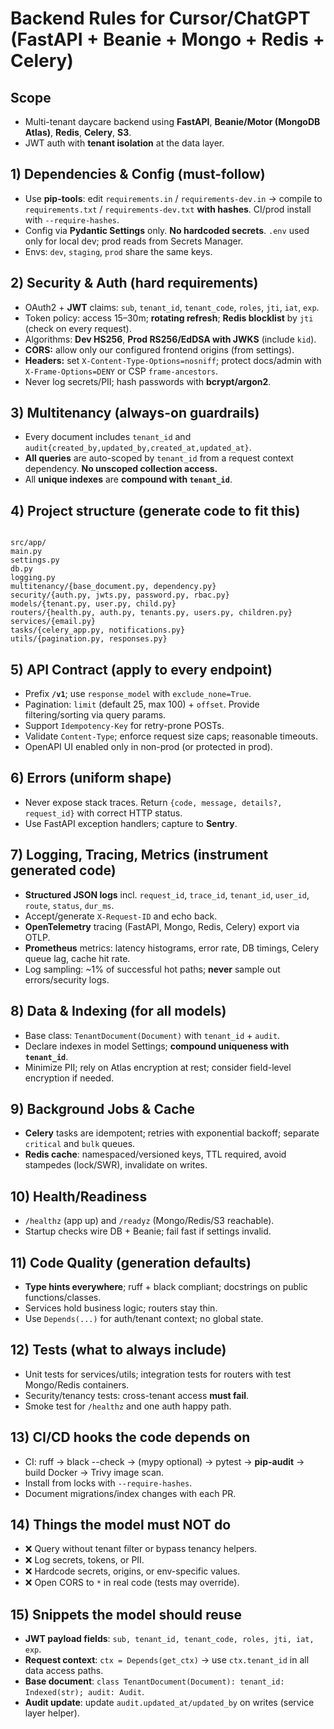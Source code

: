 # Backend Rules for Cursor/ChatGPT (FastAPI + Beanie + Mongo + Redis + Celery)
## Scope
- Multi-tenant daycare backend using **FastAPI**, **Beanie/Motor (MongoDB Atlas)**, **Redis**, **Celery**, **S3**.
- JWT auth with **tenant isolation** at the data layer.

## 1) Dependencies & Config (must-follow)
- Use **pip-tools**: edit `requirements.in` / `requirements-dev.in` → compile to `requirements.txt` / `requirements-dev.txt` **with hashes**. CI/prod install with `--require-hashes`.
- Config via **Pydantic Settings** only. **No hardcoded secrets**. `.env` used only for local dev; prod reads from Secrets Manager.
- Envs: `dev`, `staging`, `prod` share the same keys.

## 2) Security & Auth (hard requirements)
- OAuth2 + **JWT** claims: `sub`, `tenant_id`, `tenant_code`, `roles`, `jti`, `iat`, `exp`.
- Token policy: access 15–30m; **rotating refresh**; **Redis blocklist** by `jti` (check on every request).
- Algorithms: **Dev HS256**, **Prod RS256/EdDSA with JWKS** (include `kid`).
- **CORS:** allow only our configured frontend origins (from settings).
- **Headers:** set `X-Content-Type-Options=nosniff`; protect docs/admin with `X-Frame-Options=DENY` or CSP `frame-ancestors`.
- Never log secrets/PII; hash passwords with **bcrypt/argon2**.

## 3) Multitenancy (always-on guardrails)
- Every document includes `tenant_id` and `audit{created_by,updated_by,created_at,updated_at}`.
- **All queries** are auto-scoped by `tenant_id` from a request context dependency. **No unscoped collection access.**
- All **unique indexes** are **compound with `tenant_id`**.

## 4) Project structure (generate code to fit this)
```

src/app/
main.py
settings.py
db.py
logging.py
multitenancy/{base_document.py, dependency.py}
security/{auth.py, jwts.py, password.py, rbac.py}
models/{tenant.py, user.py, child.py}
routers/{health.py, auth.py, tenants.py, users.py, children.py}
services/{email.py}
tasks/{celery_app.py, notifications.py}
utils/{pagination.py, responses.py}

```

## 5) API Contract (apply to every endpoint)
- Prefix **`/v1`**; use `response_model` with `exclude_none=True`.
- Pagination: `limit` (default 25, max 100) + `offset`. Provide filtering/sorting via query params.
- Support `Idempotency-Key` for retry-prone POSTs.
- Validate `Content-Type`; enforce request size caps; reasonable timeouts.
- OpenAPI UI enabled only in non-prod (or protected in prod).

## 6) Errors (uniform shape)
- Never expose stack traces. Return `{code, message, details?, request_id}` with correct HTTP status.
- Use FastAPI exception handlers; capture to **Sentry**.

## 7) Logging, Tracing, Metrics (instrument generated code)
- **Structured JSON logs** incl. `request_id`, `trace_id`, `tenant_id`, `user_id`, `route`, `status`, `dur_ms`.
- Accept/generate `X-Request-ID` and echo back.
- **OpenTelemetry** tracing (FastAPI, Mongo, Redis, Celery) export via OTLP.
- **Prometheus** metrics: latency histograms, error rate, DB timings, Celery queue lag, cache hit rate.
- Log sampling: ~1% of successful hot paths; **never** sample out errors/security logs.

## 8) Data & Indexing (for all models)
- Base class: `TenantDocument(Document)` with `tenant_id` + `audit`.
- Declare indexes in model Settings; **compound uniqueness with `tenant_id`**.
- Minimize PII; rely on Atlas encryption at rest; consider field-level encryption if needed.

## 9) Background Jobs & Cache
- **Celery** tasks are idempotent; retries with exponential backoff; separate `critical` and `bulk` queues.
- **Redis cache**: namespaced/versioned keys, TTL required, avoid stampedes (lock/SWR), invalidate on writes.

## 10) Health/Readiness
- `/healthz` (app up) and `/readyz` (Mongo/Redis/S3 reachable).
- Startup checks wire DB + Beanie; fail fast if settings invalid.

## 11) Code Quality (generation defaults)
- **Type hints everywhere**; ruff + black compliant; docstrings on public functions/classes.
- Services hold business logic; routers stay thin.
- Use `Depends(...)` for auth/tenant context; no global state.

## 12) Tests (what to always include)
- Unit tests for services/utils; integration tests for routers with test Mongo/Redis containers.
- Security/tenancy tests: cross-tenant access **must fail**.
- Smoke test for `/healthz` and one auth happy path.

## 13) CI/CD hooks the code depends on
- CI: ruff → black --check → (mypy optional) → pytest → **pip-audit** → build Docker → Trivy image scan.
- Install from locks with `--require-hashes`.
- Document migrations/index changes with each PR.

## 14) Things the model must NOT do
- ❌ Query without tenant filter or bypass tenancy helpers.
- ❌ Log secrets, tokens, or PII.
- ❌ Hardcode secrets, origins, or env-specific values.
- ❌ Open CORS to `*` in real code (tests may override).

## 15) Snippets the model should reuse
- **JWT payload fields**: `sub, tenant_id, tenant_code, roles, jti, iat, exp`.
- **Request context**: `ctx = Depends(get_ctx)` → use `ctx.tenant_id` in all data access paths.
- **Base document**: `class TenantDocument(Document): tenant_id: Indexed(str); audit: Audit`.
- **Audit update**: update `audit.updated_at/updated_by` on writes (service layer helper).
```
